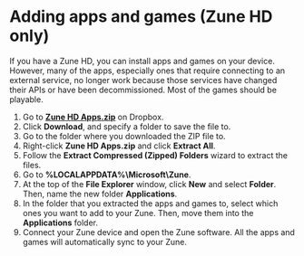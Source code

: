 # Adding apps and games (Zune HD only)

If you have a Zune HD, you can install apps and games on your device. However, many of the apps, especially ones that require connecting to an external service, no longer work because those services have changed their APIs or have been decommissioned. Most of the games should be playable.

1. Go to **[Zune HD Apps.zip](https://www.dropbox.com/s/rqsifa8ukbkvybb/Zune%20HD%20Apps.zip?dl=0)** on Dropbox.
2. Click **Download**, and specify a folder to save the file to.
3. Go to the folder where you downloaded the ZIP file to. 
4. Right-click **Zune HD Apps.zip** and click **Extract All**.
5. Follow the **Extract Compressed (Zipped) Folders** wizard to extract the files.
6. Go to **%LOCALAPPDATA%\Microsoft\Zune**. 
7. At the top of the **File Explorer** window, click **New** and select **Folder**. Then, name the new folder **Applications**.
8. In the folder that you extracted the apps and games to, select which ones you want to add to your Zune. Then, move them into the **Applications** folder.
9. Connect your Zune device and open the Zune software. All the apps and games will automatically sync to your Zune.